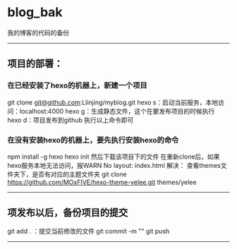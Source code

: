 # blog_bak

我的博客的代码的备份

-----------------------------------------------------

## 项目的部署：

### 在已经安装了hexo的机器上，新建一个项目

git clone git@github.com:Llinjing/myblog.git
hexo s：启动当前服务，本地访问：localhost:4000
hexo g：生成静态文件，这个在要发布项目的时候执行
hexo d：项目发布到github
执行以上命令即可

### 在没有安装hexo的机器上，要先执行安装hexo的命令

npm install -g hexo
hexo init
然后下载该项目下的文件
在重新clone后，如果hexo服务本地无法访问，报WARN  No layout: index.html
解决：
查看themes文件夹下，是否有对应的主题文件夹
git clone https://github.com/MOxFIVE/hexo-theme-yelee.git themes/yelee

-----------------------------------------------------

## 项发布以后，备份项目的提交

git add . ：提交当前修改的文件
git commit -m ""
git push

-----------------------------------------------------



